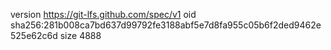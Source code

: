 version https://git-lfs.github.com/spec/v1
oid sha256:281b008ca7bd637d99792fe3188abf5e7d8fa955c05b6f2ded9462e525e62c6d
size 4888
